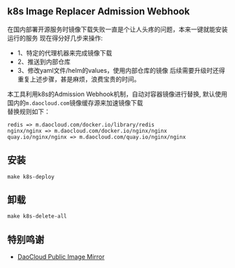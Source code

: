 ## k8s Image Replacer Admission Webhook
在国内部署开源服务时镜像下载失败一直是个让人头疼的问题，本来一键就能安装运行的服务
现在得分好几步来操作:
- 1、特定的代理机器来完成镜像下载
- 2、推送到内部仓库
- 3、修改yaml文件/helm的values，使用内部仓库的镜像
后续需要升级时还得重复上述步骤，甚是麻烦，浪费宝贵的时间。

本工具利用k8s的Admission Webhook机制，自动对容器镜像进行替换, 默认使用国内的`m.daocloud.com`镜像缓存源来加速镜像下载  
替换规则如下：
```
redis => m.daocloud.com/docker.io/library/redis
nginx/nginx => m.daocloud.com/docker.io/nginx/nginx
quay.io/nginx/nginx => m.daocloud.com/quay.io/nginx/nginx
```

## 安装
```
make k8s-deploy
```

## 卸载
```
make k8s-delete-all
```

## 特别鸣谢
- [DaoCloud Public Image Mirror](https://github.com/DaoCloud/public-image-mirror)